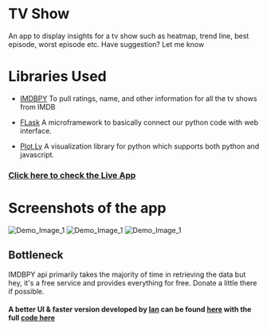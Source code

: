 # TV Show
An app to display insights for a tv show such as heatmap, trend line, best episode, worst episode etc. Have suggestion? Let me know

# Libraries Used

* [IMDBPY](https://imdbpy.readthedocs.io/en/latest/)
To pull ratings, name, and other information for all the tv shows from IMDB

* [FLask](https://flask.palletsprojects.com/en/1.1.x/)
A microframework to basically connect our python code with web interface.

* [Plot.Ly](https://plot.ly/python)
A visualization library for python which supports both python and javascript.  

### [Click here to check the Live App](https://dataiszen.com/app/tvshow)

# Screenshots of the app
![Demo_Image_1](https://i.imgur.com/ocxdoPx.png)
![Demo_Image_1](https://i.imgur.com/MrFoHSC.png)
![Demo_Image_1](https://i.imgur.com/AgH6PFt.png)


## Bottleneck
IMDBPY api primarily takes the majority of time in retrieving the data but hey, it's a free service and provides everything for free. Donate a little there if possible.

#### A better UI & faster version developed by [Ian](https://github.com/ianthekid) can be found [here](https://tvchart.ianray.com/) with the full [code here](https://github.com/ianthekid/tvcharts) 
